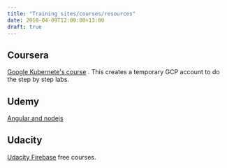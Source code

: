 ```yaml
---
title: "Training sites/courses/resources"
date: 2018-04-09T12:00:00+13:00
draft: true
---
```


## Coursera
[Google Kubernete's course](https://www.coursera.org/learn/google-kubernetes-engine/) .  This creates a temporary GCP account to do the step by step labs. 

## Udemy
[Angular and nodejs](https://www.udemy.com/angular-2-and-nodejs-the-practical-guide/)


## Udacity
[Udacity Firebase](https://www.udacity.com/course/firebase-in-a-weekend-by-google-android--ud0352) free courses.

